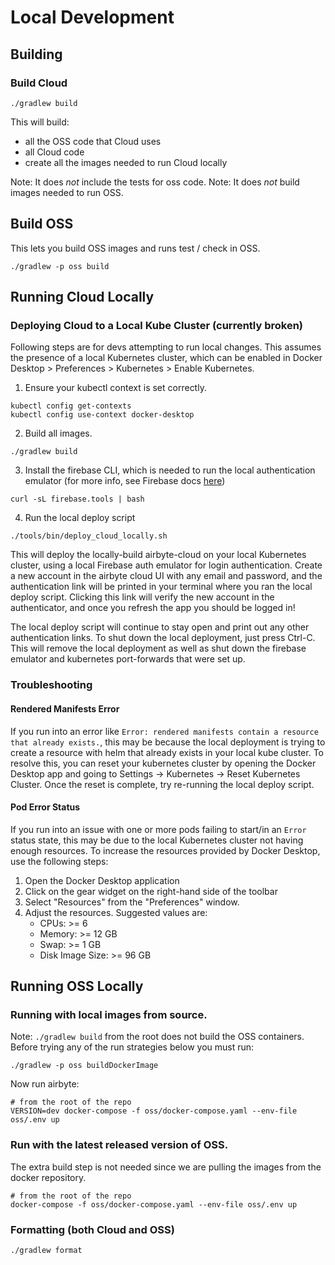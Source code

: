 # Local Development

## Building

### Build Cloud
```
./gradlew build 
```
This will build:
* all the OSS code that Cloud uses
* all Cloud code
* create all the images needed to run Cloud locally 

Note: It does _not_ include the tests for oss code.
Note: It does _not_ build images needed to run OSS.

## Build OSS
This lets you build OSS images and runs test / check in OSS.
```
./gradlew -p oss build 
```

## Running Cloud Locally
### Deploying Cloud to a Local Kube Cluster (currently broken)

Following steps are for devs attempting to run local changes. This assumes the presence of a local Kubernetes cluster, which can be enabled in Docker Desktop > Preferences > Kubernetes > Enable Kubernetes.

1. Ensure your kubectl context is set correctly.
```
kubectl config get-contexts
kubectl config use-context docker-desktop
```
2. Build all images.
```
./gradlew build
```
3. Install the firebase CLI, which is needed to run the local authentication emulator (for more info, see Firebase docs [here](https://firebase.google.com/docs/emulator-suite/connect_and_prototype#locally_initialize_a_firebase_project))
```
curl -sL firebase.tools | bash
```
4. Run the local deploy script
```
./tools/bin/deploy_cloud_locally.sh
```

This will deploy the locally-build airbyte-cloud on your local Kubernetes cluster, using a local Firebase auth emulator for login authentication.
Create a new account in the airbyte cloud UI with any email and password, and the authentication link will be printed in your terminal where you ran the local deploy script.
Clicking this link will verify the new account in the authenticator, and once you refresh the app you should be logged in!

The local deploy script will continue to stay open and print out any other authentication links. To shut down the local deployment, just press Ctrl-C. This will remove the local deployment as well as shut down the firebase emulator and kubernetes port-forwards that were set up.

### Troubleshooting

#### Rendered Manifests Error

If you run into an error like `Error: rendered manifests contain a resource that already exists.`, this may be because the local deployment is trying to create a resource with helm that already exists in your local kube cluster. To resolve this, you can reset your kubernetes cluster by opening the Docker Desktop app and going to Settings -> Kubernetes -> Reset Kubernetes Cluster. Once the reset is complete, try re-running the local deploy script.

#### Pod Error Status

If you run into an issue with one or more pods failing to start/in an `Error` status state, this may be due to the local Kubernetes
cluster not having enough resources.  To increase the resources provided by Docker Desktop, use the following steps:

1. Open the Docker Desktop application
2. Click on the gear widget on the right-hand side of the toolbar
3. Select "Resources" from the "Preferences" window.
4. Adjust the resources.  Suggested values are:
   * CPUs:  >= 6
   * Memory: >= 12 GB
   * Swap: >= 1 GB
   * Disk Image Size: >= 96 GB

## Running OSS Locally

### Running with local images from source.
Note: `./gradlew build` from the root does not build the OSS containers. Before trying any of the run strategies below you must run:

```
./gradlew -p oss buildDockerImage
```
Now run airbyte:
```
# from the root of the repo
VERSION=dev docker-compose -f oss/docker-compose.yaml --env-file oss/.env up
```

### Run with the latest released version of OSS.
The extra build step is not needed since we are pulling the images from the docker repository.
```
# from the root of the repo
docker-compose -f oss/docker-compose.yaml --env-file oss/.env up
```

### Formatting (both Cloud and OSS)
```
./gradlew format
```
